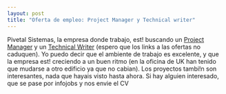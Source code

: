 ```yaml
---
layout: post
title: "Oferta de empleo: Project Manager y Technical writer"
---
```


Pivetal Sistemas, la empresa donde trabajo, est! buscando un <a href="http://www.infojobs.net/visualizar_oferta.ij/of_codigo=610756524533212711104205150568&palabra=">Project Manager</a> y un <a href="http://www.infojobs.net/visualizar_oferta.ij/of_codigo=612949524533212411174154844911">Technical Writer</a> (espero que los links a las ofertas no caduquen).
Yo puedo decir que el ambiente de trabajo es excelente, y que la empresa est! creciendo a un buen ritmo (en la oficina de UK han tenido que mudarse a otro edificio ya que no cabian). Los proyectos tambi!n son interesantes, nada que hayais visto hasta ahora.
Si hay alguien interesado, que se pase por infojobs y nos envie el CV
